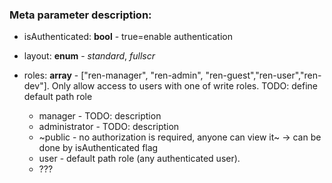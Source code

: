 ### Meta parameter description:
* isAuthenticated: **bool** - true=enable authentication
* layout: **enum** - *standard*, *fullscr*
* roles: **array** - ["ren-manager", "ren-admin", "ren-guest","ren-user","ren-dev"]. Only allow access to users with one of write roles. TODO:  define default path role
  
  * manager  - TODO: description
  * administrator - TODO: description
  * ~public -  no authorization is required, anyone can view it~ -> can be done by isAuthenticated flag
  * user - default path role (any authenticated user). 
  * ??? 